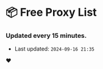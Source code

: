 # :package: Free Proxy List
### Updated every 15 minutes.

- Last updated: `2024-09-16 21:35`

:heart:
